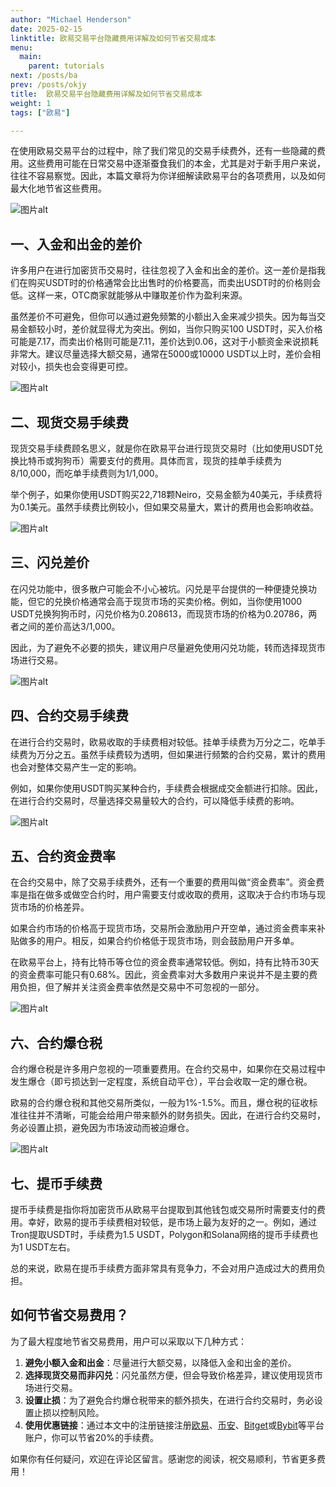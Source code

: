 ```yaml
---
author: "Michael Henderson"
date: 2025-02-15
linktitle: 欧易交易平台隐藏费用详解及如何节省交易成本
menu:
  main:
    parent: tutorials
next: /posts/ba
prev: /posts/okjy
title:  欧易交易平台隐藏费用详解及如何节省交易成本
weight: 1
tags: ["欧易"]

---
```


在使用欧易交易平台的过程中，除了我们常见的交易手续费外，还有一些隐藏的费用。这些费用可能在日常交易中逐渐蚕食我们的本金，尤其是对于新手用户来说，往往不容易察觉。因此，本篇文章将为你详细解读欧易平台的各项费用，以及如何最大化地节省这些费用。

![图片alt](https://ice.frostsky.com/2024/11/15/a0625fc3e0afe51f8d3ebf3f2c0e952d.png "图片title")

## 一、入金和出金的差价

许多用户在进行加密货币交易时，往往忽视了入金和出金的差价。这一差价是指我们在购买USDT时的价格通常会比出售时的价格要高，而卖出USDT时的价格则会低。这样一来，OTC商家就能够从中赚取差价作为盈利来源。 

虽然差价不可避免，但你可以通过避免频繁的小额出入金来减少损失。因为每当交易金额较小时，差价就显得尤为突出。例如，当你只购买100 USDT时，买入价格可能是7.17，而卖出价格则可能是7.11，差价达到0.06，这对于小额资金来说损耗非常大。建议尽量选择大额交易，通常在5000或10000 USDT以上时，差价会相对较小，损失也会变得更可控。

![图片alt](https://ice.frostsky.com/2024/11/15/54352b5b88af9630ebdfbd3d1f53bbf5.png "图片title")

## 二、现货交易手续费

现货交易手续费顾名思义，就是你在欧易平台进行现货交易时（比如使用USDT兑换比特币或狗狗币）需要支付的费用。具体而言，现货的挂单手续费为8/10,000，而吃单手续费则为1/1,000。

举个例子，如果你使用USDT购买22,718颗Neiro，交易金额为40美元，手续费将为0.1美元。虽然手续费比例较小，但如果交易量大，累计的费用也会影响收益。

![图片alt](https://ice.frostsky.com/2024/11/15/8335f4014198237848f4ad2e0d71c190.png "图片title")

## 三、闪兑差价

在闪兑功能中，很多散户可能会不小心被坑。闪兑是平台提供的一种便捷兑换功能，但它的兑换价格通常会高于现货市场的买卖价格。例如，当你使用1000 USDT兑换狗狗币时，闪兑价格为0.208613，而现货市场的价格为0.20786，两者之间的差价高达3/1,000。

因此，为了避免不必要的损失，建议用户尽量避免使用闪兑功能，转而选择现货市场进行交易。

![图片alt](https://ice.frostsky.com/2024/11/15/1f28082094d773a6fd9227a1ff685818.png "图片title")

## 四、合约交易手续费

在进行合约交易时，欧易收取的手续费相对较低。挂单手续费为万分之二，吃单手续费为万分之五。虽然手续费较为透明，但如果进行频繁的合约交易，累计的费用也会对整体交易产生一定的影响。

例如，如果你使用USDT购买某种合约，手续费会根据成交金额进行扣除。因此，在进行合约交易时，尽量选择交易量较大的合约，可以降低手续费的影响。

![图片alt](https://ice.frostsky.com/2024/11/15/1548a10d7db0b53885378b067a2040cd.png "图片title")

## 五、合约资金费率

在合约交易中，除了交易手续费外，还有一个重要的费用叫做“资金费率”。资金费率是指在做多或做空合约时，用户需要支付或收取的费用，这取决于合约市场与现货市场的价格差异。

如果合约市场的价格高于现货市场，交易所会激励用户开空单，通过资金费率来补贴做多的用户。相反，如果合约价格低于现货市场，则会鼓励用户开多单。

在欧易平台上，持有比特币等仓位的资金费率通常较低。例如，持有比特币30天的资金费率可能只有0.68%。因此，资金费率对大多数用户来说并不是主要的费用负担，但了解并关注资金费率依然是交易中不可忽视的一部分。

![图片alt](https://ice.frostsky.com/2024/11/15/eeef7fd485bce59734c52a9564c86f7d.png "图片title")

## 六、合约爆仓税

合约爆仓税是许多用户忽视的一项重要费用。在合约交易中，如果你在交易过程中发生爆仓（即亏损达到一定程度，系统自动平仓），平台会收取一定的爆仓税。

欧易的合约爆仓税和其他交易所类似，一般为1%-1.5%。而且，爆仓税的征收标准往往并不清晰，可能会给用户带来额外的财务损失。因此，在进行合约交易时，务必设置止损，避免因为市场波动而被迫爆仓。

![图片alt](https://ice.frostsky.com/2024/11/15/f5cbff32c31037fa07bb5ad60d906ff8.png "图片title")

## 七、提币手续费

提币手续费是指你将加密货币从欧易平台提取到其他钱包或交易所时需要支付的费用。幸好，欧易的提币手续费相对较低，是市场上最为友好的之一。例如，通过Tron提取USDT时，手续费为1.5 USDT，Polygon和Solana网络的提币手续费也为1 USDT左右。

总的来说，欧易在提币手续费方面非常具有竞争力，不会对用户造成过大的费用负担。

## 如何节省交易费用？

为了最大程度地节省交易费用，用户可以采取以下几种方式：

1. **避免小额入金和出金**：尽量进行大额交易，以降低入金和出金的差价。
2. **选择现货交易而非闪兑**：闪兑虽然方便，但会导致价格差异，建议使用现货市场进行交易。
3. **设置止损**：为了避免合约爆仓税带来的额外损失，在进行合约交易时，务必设置止损以控制风险。
4. **使用优惠链接**：通过本文中的注册链接注册[欧易](https://okx.com/join/1912474)、[币安](https://www.binance.com/join?ref=UKNXKQAK)、[Bitget](https://share.glassgs.com/u/S18JBL76)或[Bybit](https://www.bybitglobal.com/invite?ref=EJG8XX4)等平台账户，你可以节省20%的手续费。

如果你有任何疑问，欢迎在评论区留言。感谢您的阅读，祝交易顺利，节省更多费用！